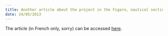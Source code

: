```yaml
---
title: Another article about the project in the Figaro, nautical sectiondate: 24/05/2013
---
```


The article (in French only, sorry) can be accessed [here](http://nautisme.lefigaro.fr/actualites-nautisme/a-decouvrir-2/2013-04-18-15-42-40/la-manche-sur-un-sous-marin-a-pedales-10087.php).
	